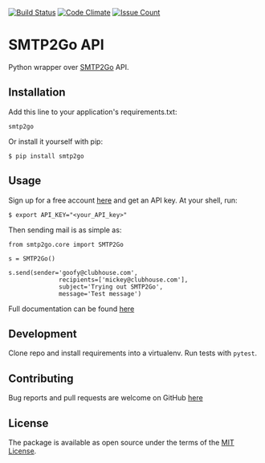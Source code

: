 [![Build Status](https://travis-ci.org/smtp2go/smtp2go.api-python.svg?branch=master)](https://travis-ci.org/smtp2go/smtp2go.api-python)
[![Code Climate](https://codeclimate.com/github/smtp2go/smtp2go.api-python/badges/gpa.svg)](https://codeclimate.com/github/smtp2go/smtp2go.api-python)
[![Issue Count](https://codeclimate.com/github/smtp2go/smtp2go.api-python/badges/issue_count.svg)](https://codeclimate.com/github/smtp2go/smtp2go.api-python)

# SMTP2Go API

Python wrapper over [SMTP2Go](https://www.smtp2go.com) API.

## Installation

Add this line to your application's requirements.txt:

    smtp2go

Or install it yourself with pip:

    $ pip install smtp2go

## Usage

Sign up for a free account [here](https://www.smtp2go.com/pricing) and get an API key. At your shell, run:

    $ export API_KEY="<your_API_key>"

Then sending mail is as simple as:

    from smtp2go.core import SMTP2Go

    s = SMTP2Go()

    s.send(sender='goofy@clubhouse.com',
                  recipients=['mickey@clubhouse.com'],
                  subject='Trying out SMTP2Go',
                  message='Test message')

Full documentation can be found [here](https://apidoc.smtp2go.com/documentation/#/README)


## Development

Clone repo and install requirements into a virtualenv. Run tests with `pytest`.

## Contributing

Bug reports and pull requests are welcome on GitHub [here](https://github.com/smtp2go/smtp2go.api-python)

## License

The package is available as open source under the terms of the [MIT License](http://opensource.org/licenses/MIT).
